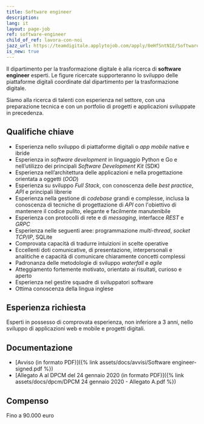 ```yaml
---
title: Software engineer
description:
lang: it
layout: page-job
ref: software-engineer
child_of_ref: lavora-con-noi
jazz_url: https://teamdigitale.applytojob.com/apply/0eHfSntN1E/Software-Engineer.html
is_new: true
---
```


Il dipartimento per la trasformazione digitale è alla ricerca di
**software engineer** esperti. Le figure ricercate supporteranno lo
sviluppo delle piattaforme digitali coordinate dal dipartimento per la
trasformazione digitale.

Siamo alla ricerca di talenti con esperienza nel settore, con una
preparazione tecnica e con un portfolio di progetti e applicazioni
sviluppate in precedenza.

## Qualifiche chiave

-   Esperienza nello sviluppo di piattaforme digitali o *app mobile*
    native e ibride
-   Esperienza in *software development* in linguaggio Python e Go e
    nell’utilizzo dei principali *Software Development Kit* (SDK)
-   Esperienza nell’architettura delle applicazioni e nella
    progettazione orientata a oggetti (*OOD*)
-   Esperienza su sviluppo *Full Stack*, con conoscenza delle *best
    practice*, *API* e principali librerie
-   Esperienza nella gestione di *codebase* grandi e complesse, inclusa
    la conoscenza di tecniche di progettazione di *API* con l'obiettivo
    di mantenere il codice pulito, elegante e facilmente manutenibile
-   Esperienza con protocolli di rete e di *messaging*, interfacce
    *REST* e *GRPC*
-   Esperienza nelle seguenti aree: programmazione *multi-thread*,
    *socket TCP/IP*, SQLite
-   Comprovata capacità di tradurre intuizioni in scelte operative
-   Eccellenti doti comunicative, di presentazione, interpersonali e
    analitiche e capacità di comunicare chiaramente concetti complessi
-   Padronanza delle metodologie di sviluppo *waterfall* e *agile*
-   Atteggiamento fortemente motivato, orientato ai risultati, curioso e
    aperto
-   Esperienza nel gestire squadre di sviluppatori software
-   Ottima conoscenza della lingua inglese

## Esperienza richiesta

Esperti in possesso di comprovata esperienza, non inferiore a 3 anni, nello sviluppo di
applicazioni web e mobile e progetti digitali.

## Documentazione

- [Avviso (in formato PDF)]({% link assets/docs/avvisi/Software engineer-signed.pdf %})
- [Allegato A al DPCM del 24 gennaio 2020 (in formato PDF)]({% link assets/docs/dpcm/DPCM 24 gennaio 2020 - Allegato A.pdf %})

## Compenso

Fino a 90.000 euro

